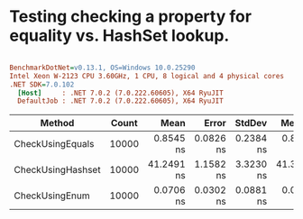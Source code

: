 # Testing checking a property for equality vs. HashSet lookup.

``` ini

BenchmarkDotNet=v0.13.1, OS=Windows 10.0.25290
Intel Xeon W-2123 CPU 3.60GHz, 1 CPU, 8 logical and 4 physical cores
.NET SDK=7.0.102
  [Host]     : .NET 7.0.2 (7.0.222.60605), X64 RyuJIT
  DefaultJob : .NET 7.0.2 (7.0.222.60605), X64 RyuJIT


```
|            Method | Count |       Mean |     Error |    StdDev |     Median |
|------------------ |------ |-----------:|----------:|----------:|-----------:|
|  CheckUsingEquals | 10000 |  0.8545 ns | 0.0826 ns | 0.2384 ns |  0.8411 ns |
| CheckUsingHashset | 10000 | 41.2491 ns | 1.1582 ns | 3.3230 ns | 41.3047 ns |
|    CheckUsingEnum | 10000 |  0.0706 ns | 0.0302 ns | 0.0881 ns |  0.0306 ns |
